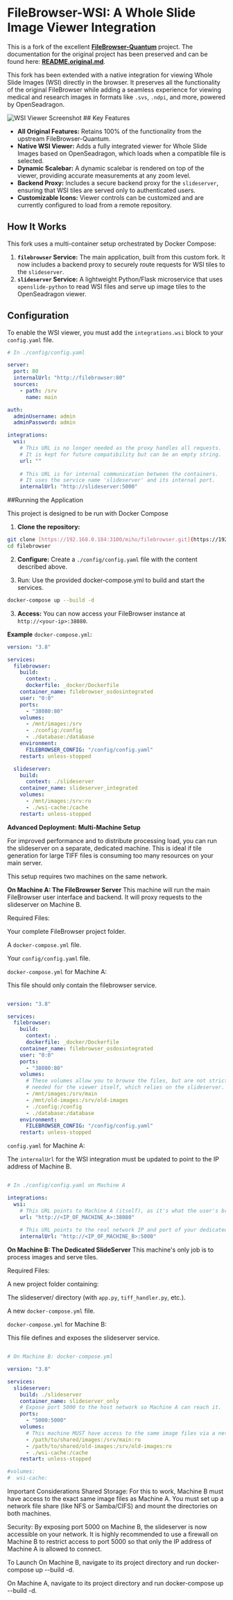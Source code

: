 # FileBrowser-WSI: A Whole Slide Image Viewer Integration

This is a fork of the excellent **[FileBrowser-Quantum](https://github.com/gtsteffaniak/filebrowser)** project. The documentation for the original project has been preserved and can be found here: **[README.original.md](./README.original.md)**.

This fork has been extended with a native integration for viewing Whole Slide Images (WSI) directly in the browser. It preserves all the functionality of the original FileBrowser while adding a seamless experience for viewing medical and research images in formats like `.svs`, `.ndpi`, and more, powered by OpenSeadragon.

![WSI Viewer Screenshot](WSI-Screenshot.png) ## Key Features

* **All Original Features:** Retains 100% of the functionality from the upstream FileBrowser-Quantum.
* **Native WSI Viewer:** Adds a fully integrated viewer for Whole Slide Images based on OpenSeadragon, which loads when a compatible file is selected.
* **Dynamic Scalebar:** A dynamic scalebar is rendered on top of the viewer, providing accurate measurements at any zoom level.
* **Backend Proxy:** Includes a secure backend proxy for the `slideserver`, ensuring that WSI tiles are served only to authenticated users.
* **Customizable Icons:** Viewer controls can be customized and are currently configured to load from a remote repository.

## How It Works

This fork uses a multi-container setup orchestrated by Docker Compose:

1.  **`filebrowser` Service:** The main application, built from this custom fork. It now includes a backend proxy to securely route requests for WSI tiles to the `slideserver`.
2.  **`slideserver` Service:** A lightweight Python/Flask microservice that uses `openslide-python` to read WSI files and serve up image tiles to the OpenSeadragon viewer.

## Configuration

To enable the WSI viewer, you must add the `integrations.wsi` block to your `config.yaml` file.

```yaml
# In ./config/config.yaml

server:
  port: 80
  internalUrl: "http://filebrowser:80"
  sources:
    - path: /srv
      name: main

auth:
  adminUsername: admin
  adminPassword: admin

integrations:
  wsi:
    # This URL is no longer needed as the proxy handles all requests.
    # It is kept for future compatibility but can be an empty string.
    url: ""
    
    # This URL is for internal communication between the containers.
    # It uses the service name 'slideserver' and its internal port.
    internalUrl: "http://slideserver:5000"
```

##Running the Application

This project is designed to be run with Docker Compose
1.  **Clone the repository:**
```bash
git clone [https://192.168.0.184:3100/miho/filebrowser.git](https://192.168.0.184:3100/miho/filebrowser.git)
cd filebrowser
```
2.  **Configure:** Create a `./config/config.yaml` file with the content described above.

3.  Run: Use the provided docker-compose.yml to build and start the services.
```bash
docker-compose up --build -d
```
3.  **Access:** You can now access your FileBrowser instance at `http://<your-ip>:38080`.


**Example** `docker-compose.yml`:

```yaml
version: "3.8"

services:
  filebrowser:
    build:
      context: .
      dockerfile: _docker/Dockerfile
    container_name: filebrowser_osdosintegrated
    user: "0:0"
    ports:
      - "38080:80"
    volumes:
      - /mnt/images:/srv
      - ./config:/config
      - ./database:/database
    environment:
      FILEBROWSER_CONFIG: "/config/config.yaml"
    restart: unless-stopped

  slideserver:
    build:
      context: ./slideserver
    container_name: slideserver_integrated
    volumes:
      - /mnt/images:/srv:ro
      - ./wsi-cache:/cache
    restart: unless-stopped
```
**Advanced Deployment: Multi-Machine Setup**

For improved performance and to distribute processing load, you can run the slideserver on a separate, dedicated machine. This is ideal if tile generation for large TIFF files is consuming too many resources on your main server.

This setup requires two machines on the same network.

**On Machine A: The FileBrowser Server**
This machine will run the main FileBrowser user interface and backend. It will proxy requests to the slideserver on Machine B.

Required Files:

Your complete FileBrowser project folder.

A `docker-compose.yml` file.

Your `config/config.yaml` file.

`docker-compose.yml` for Machine A:

This file should only contain the filebrowser service.

```yaml

version: "3.8"

services:
  filebrowser:
    build:
      context: .
      dockerfile: _docker/Dockerfile
    container_name: filebrowser_osdosintegrated
    user: "0:0"
    ports:
      - "38080:80"
    volumes:
      # These volumes allow you to browse the files, but are not strictly
      # needed for the viewer itself, which relies on the slideserver.
      - /mnt/images:/srv/main
      - /mnt/old-images:/srv/old-images
      - ./config:/config
      - ./database:/database
    environment:
      FILEBROWSER_CONFIG: "/config/config.yaml"
    restart: unless-stopped
  ```

`config.yaml` for Machine A:

The `internalUrl` for the WSI integration must be updated to point to the IP address of Machine B.

```yaml

# In ./config/config.yaml on Machine A

integrations:
  wsi:
    # This URL points to Machine A (itself), as it's what the user's browser accesses.
    url: "http://<IP_OF_MACHINE_A>:38080"
    
    # This URL points to the real network IP and port of your dedicated slideserver.
    internalUrl: "http://<IP_OF_MACHINE_B>:5000"
  ```

**On Machine B: The Dedicated SlideServer**
This machine's only job is to process images and serve tiles.

Required Files:

A new project folder containing:

The slideserver/ directory (with `app.py`, `tiff_handler.py`, etc.).

A new `docker-compose.yml` file.

`docker-compose.yml` for Machine B:

This file defines and exposes the slideserver service.

```yaml

# On Machine B: docker-compose.yml

version: "3.8"

services:
  slideserver:
    build: ./slideserver
    container_name: slideserver_only
    # Expose port 5000 to the host network so Machine A can reach it.
    ports:
      - "5000:5000"
    volumes:
      # This machine MUST have access to the same image files via a network share (NFS, etc.)
      - /path/to/shared/images:/srv/main:ro
      - /path/to/shared/old-images:/srv/old-images:ro
      - ./wsi-cache:/cache
    restart: unless-stopped

#volumes:
#  wsi-cache:
  ```

Important Considerations
Shared Storage: For this to work, Machine B must have access to the exact same image files as Machine A. You must set up a network file share (like NFS or Samba/CIFS) and mount the directories on both machines.

Security: By exposing port 5000 on Machine B, the slideserver is now accessible on your network. It is highly recommended to use a firewall on Machine B to restrict access to port 5000 so that only the IP address of Machine A is allowed to connect.

To Launch
On Machine B, navigate to its project directory and run docker-compose up --build -d.

On Machine A, navigate to its project directory and run docker-compose up --build -d.